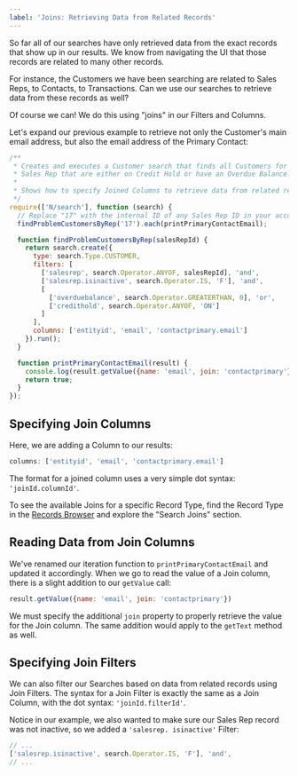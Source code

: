 ```yaml
---
label: 'Joins: Retrieving Data from Related Records'
---
```


So far all of our searches have only retrieved data from the exact records that show up in our results. We know from 
navigating the UI that those records are related to many other records.

For instance, the Customers we have been searching are related to Sales Reps, to Contacts, to Transactions. Can we 
use our searches to retrieve data from these records as well?

Of course we can! We do this using "joins" in our Filters and Columns.

Let's expand our previous example to retrieve not only the Customer's main email address, but also the email address 
of the Primary Contact:

```javascript
/**
 * Creates and executes a Customer search that finds all Customers for a specific
 * Sales Rep that are either on Credit Hold or have an Overdue Balance.
 *
 * Shows how to specify Joined Columns to retrieve data from related records
 */
require(['N/search'], function (search) {
  // Replace "17" with the internal ID of any Sales Rep ID in your account
  findProblemCustomersByRep('17').each(printPrimaryContactEmail);

  function findProblemCustomersByRep(salesRepId) {
    return search.create({
      type: search.Type.CUSTOMER,
      filters: [
        ['salesrep', search.Operator.ANYOF, salesRepId], 'and',
        ['salesrep.isinactive', search.Operator.IS, 'F'], 'and',
        [
          ['overduebalance', search.Operator.GREATERTHAN, 0], 'or',
          ['credithold', search.Operator.ANYOF, 'ON']
        ]
      ],
      columns: ['entityid', 'email', 'contactprimary.email']
    }).run();
  }

  function printPrimaryContactEmail(result) {
    console.log(result.getValue({name: 'email', join: 'contactprimary'}));
    return true;
  }
});
```

## Specifying Join Columns

Here, we are adding a Column to our results:

```javascript
columns: ['entityid', 'email', 'contactprimary.email']
```

The format for a joined column uses a very simple dot syntax: `'joinId.columnId'`.

To see the available Joins for a specific Record Type, find the Record Type in the
[Records Browser](https://system.netsuite.com/help/helpcenter/en_US/srbrowser/Browser2023_1/script/record/account.html)
and explore the "Search Joins" section.

## Reading Data from Join Columns

We've renamed our iteration function to `printPrimaryContactEmail` and updated it accordingly.  When we go to read 
the value of a Join column, there is a slight addition to our `getValue` call:

```javascript
result.getValue({name: 'email', join: 'contactprimary'})
```

We must specify the additional `join` property to properly retrieve the value for the Join column. The same addition 
would apply to the `getText` method as well.

## Specifying Join Filters

We can also filter our Searches based on data from related records using Join Filters. The syntax for a Join Filter 
is exactly the same as a Join Column, with the dot syntax: `'joinId.filterId'`.

Notice in our example, we also wanted to make sure our Sales Rep record was not inactive, so we added a `'salesrep.
isinactive'` Filter:

```javascript
// ...
['salesrep.isinactive', search.Operator.IS, 'F'], 'and',
// ...
```
